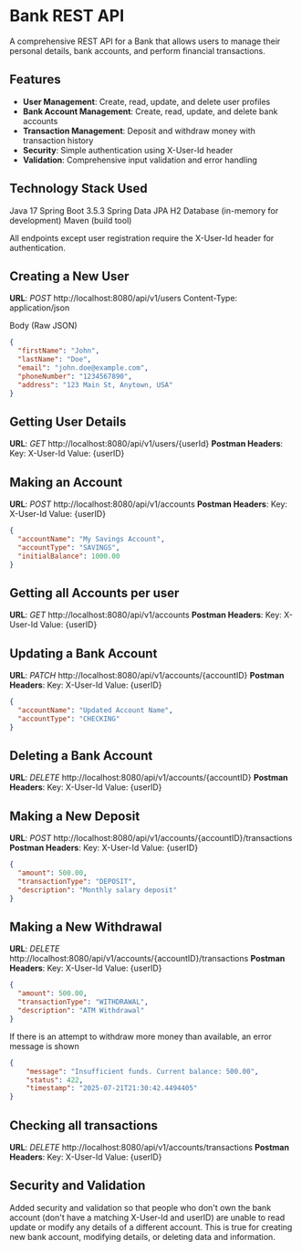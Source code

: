 # Bank REST API
A comprehensive REST API for a Bank that allows users to manage their personal details, bank accounts, and perform financial transactions.

## Features
- **User Management**: Create, read, update, and delete user profiles
- **Bank Account Management**: Create, read, update, and delete bank accounts
- **Transaction Management**: Deposit and withdraw money with transaction history
- **Security**: Simple authentication using X-User-Id header
- **Validation**: Comprehensive input validation and error handling

## Technology Stack Used

Java 17
Spring Boot 3.5.3
Spring Data JPA
H2 Database (in-memory for development)
Maven (build tool)

All endpoints except user registration require the X-User-Id header for authentication.

## Creating a New User
**URL**: *POST* http://localhost:8080/api/v1/users
Content-Type: application/json

Body (Raw JSON)
```JSON
{
  "firstName": "John",
  "lastName": "Doe", 
  "email": "john.doe@example.com",
  "phoneNumber": "1234567890",
  "address": "123 Main St, Anytown, USA"
}
```

## Getting User Details
**URL**: *GET* http://localhost:8080/api/v1/users/{userId}
**Postman Headers**: Key: X-User-Id     Value: {userID}

## Making an Account
**URL**: *POST* http://localhost:8080/api/v1/accounts
**Postman Headers**: Key: X-User-Id     Value: {userID}
```JSON
{
  "accountName": "My Savings Account",
  "accountType": "SAVINGS",
  "initialBalance": 1000.00
}
```

## Getting all Accounts per user
**URL**: *GET* http://localhost:8080/api/v1/accounts
**Postman Headers**: Key: X-User-Id     Value: {userID}


## Updating a Bank Account
**URL**: *PATCH* http://localhost:8080/api/v1/accounts/{accountID}
**Postman Headers**: Key: X-User-Id     Value: {userID}

```JSON
{
  "accountName": "Updated Account Name",
  "accountType": "CHECKING"
}
```
## Deleting a Bank Account
**URL**: *DELETE* http://localhost:8080/api/v1/accounts/{accountID}
**Postman Headers**: Key: X-User-Id     Value: {userID}


## Making a New Deposit
**URL**: *POST* http://localhost:8080/api/v1/accounts/{accountID}/transactions
**Postman Headers**: Key: X-User-Id     Value: {userID}

```JSON
{
  "amount": 500.00,
  "transactionType": "DEPOSIT",
  "description": "Monthly salary deposit"
}
```

## Making a New Withdrawal
**URL**: *DELETE* http://localhost:8080/api/v1/accounts/{accountID}/transactions
**Postman Headers**: Key: X-User-Id     Value: {userID}

```JSON
{
  "amount": 500.00,
  "transactionType": "WITHDRAWAL",
  "description": "ATM Withdrawal"
}
```

If there is an attempt to withdraw more money than available, an error message is shown

```JSON
{
    "message": "Insufficient funds. Current balance: 500.00",
    "status": 422,
    "timestamp": "2025-07-21T21:30:42.4494405"
}
```

## Checking all transactions
**URL**: *DELETE* http://localhost:8080/api/v1/accounts/transactions
**Postman Headers**: Key: X-User-Id     Value: {userID}

## Security and Validation
Added security and validation so that people who don't own the bank account (don't have a matching X-User-Id and userID) are unable to read update or modify any details of a different account. This is true for creating new bank account, modifying details, or deleting data and information.